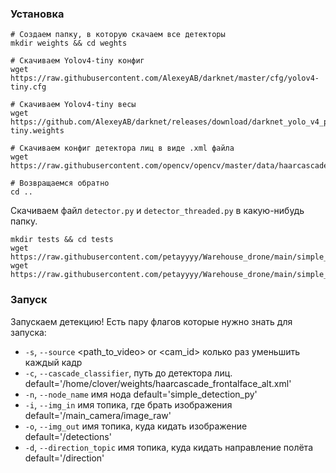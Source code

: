 ### Установка


```shell
# Создаем папку, в которую скачаем все детекторы
mkdir weights && cd weghts

# Скачиваем Yolov4-tiny конфиг
wget https://raw.githubusercontent.com/AlexeyAB/darknet/master/cfg/yolov4-tiny.cfg

# Скачиваем Yolov4-tiny весы
wget https://github.com/AlexeyAB/darknet/releases/download/darknet_yolo_v4_pre/yolov4-tiny.weights

# Скачиваем конфиг детектора лиц в виде .xml файла
wget https://raw.githubusercontent.com/opencv/opencv/master/data/haarcascades/haarcascade_frontalface_alt.xml

# Возвращаемся обратно
cd ..
```

Скачиваем файл `detector.py` и `detector_threaded.py` в какую-нибудь папку.

```shell
mkdir tests && cd tests
wget https://raw.githubusercontent.com/petayyyy/Warehouse_drone/main/simple_detection/detector.py
wget https://raw.githubusercontent.com/petayyyy/Warehouse_drone/main/simple_detection/detector_threaded.py
```

### Запуск

Запускаем детекцию! Есть пару флагов которые нужно знать для запуска:
- `-s`, `--source` <path_to_video> or <cam_id>
колько раз уменьшить каждый кадр
- `-c`, `--cascade_classifier`, путь до детектора лиц. default='/home/clover/weights/haarcascade_frontalface_alt.xml'
- `-n`, `--node_name` имя нода default='simple_detection_py'
- `-i`, `--img_in` имя топика, где брать изображения default='/main_camera/image_raw'
- `-o`, `--img_out` имя топика, куда кидать изображение default='/detections'
- `-d`, `--direction_topic` имя топика, куда кидать направление полёта default='/direction'
